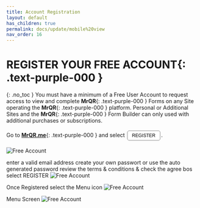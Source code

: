 ```yaml
---
title: Account Registration
layout: default
has_children: true
permalink: docs/update/mobile%20view
nav_order: 16
---
```

<html>
<head>
<style>
.button {
  padding: 5px 12px;
  text-align: center;
  text-decoration: none;
  display: inline-block;
  font-size: 12px;
  margin: 4px 2px;
  cursor: pointer; }
.button1 {background-color: #000000;} /* Black */
.button2 {background-color: white;}
.button3 {background-color: red;}
.button4 {background-color: #4338CA;} /* MrQR Purple */
.button5 {background-color: white;}
.button1 {color: white;}
.button2 {color: black;}
.button3 {color: white;}
.button4 {color: white;}
.button5 {color: black;}
.button1 {border: none;}
.button2 {border: 1px solid grey}
.button3 {border: none;}
.button4 {border: none;}
.button5 {border: 1px;}  /* MrQR Purple */
.button5 {border-color: #4338CA;}  /* MrQR Purple */ 
.button1 {border-radius: 5px;}
.button2 {border-radius: 5px;}
.button3 {border-radius: 12px;}
.button4 {border-radius: 12px;}
.button5 {border-radius: 12px;}
  
</style>
</head>
</html>

# **REGISTER YOUR FREE ACCOUNT**{: .text-purple-000 }
{: .no_toc }
You must have a minimum of a Free User Account to request access to view and complete **MrQR**{: .text-purple-000 } Forms on any Site operating the **MrQR**{: .text-purple-000 } platform. Personal or Additional Sites and the **MrQR**{: .text-purple-000 } Form Builder can only used with additional purchases or subscriptions.

Go to **[MrQR.me](https://mrqr.me/)**{: .text-purple-000 } and select <button class="button button2">REGISTER</button>.

![Free Account](/update/Images/register-account-1.png "RESGISTER")

enter a valid email address
create your own passwort or use the auto generated password
review the terms & conditions & check the agree bos
select REGISTER
![Free Account](/update/Images/register-account-2.png "RESGISTER")

Once Registered select the Menu icon
![Free Account](/update/Images/register-account-3.png "RESGISTER")

Menu Screen
![Free Account](/update/Images/register-account-4.png "RESGISTER")
